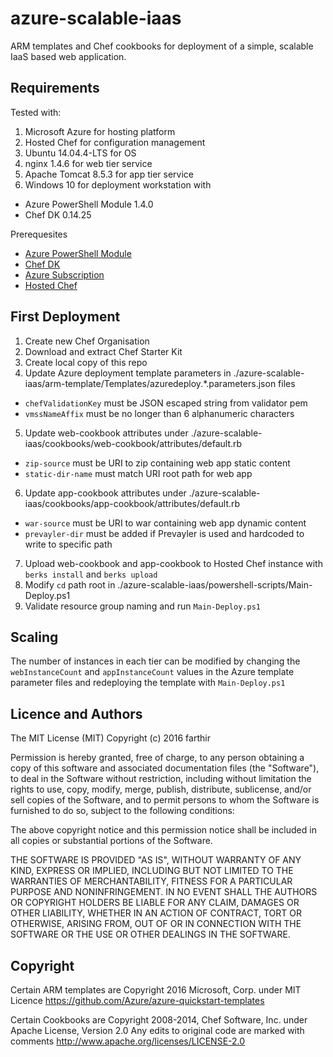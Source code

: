 # azure-scalable-iaas
ARM templates and Chef cookbooks for deployment of a simple, scalable IaaS based web application.

## Requirements
Tested with:

1. Microsoft Azure for hosting platform
2. Hosted Chef for configuration management
3. Ubuntu 14.04.4-LTS for OS
4. nginx 1.4.6 for web tier service
5. Apache Tomcat 8.5.3 for app tier service
6. Windows 10 for deployment workstation with
* Azure PowerShell Module 1.4.0
* Chef DK 0.14.25

Prerequesites

* [Azure PowerShell Module](http://aka.ms/webpi-azps) 
* [Chef DK](https://downloads.chef.io/chef-dk/) 
* [Azure Subscription](https://azure.microsoft.com/en-gb/free/)
* [Hosted Chef](https://manage.chef.io/signup)


## First Deployment

1. Create new Chef Organisation
2. Download and extract Chef Starter Kit
3. Create local copy of this repo
4. Update Azure deployment template parameters in ./azure-scalable-iaas/arm-template/Templates/azuredeploy.*.parameters.json files
* `chefValidationKey` must be JSON escaped string from validator pem
* `vmssNameAffix` must be no longer than 6 alphanumeric characters
5. Update web-cookbook attributes under ./azure-scalable-iaas/cookbooks/web-cookbook/attributes/default.rb
* `zip-source` must be URI to zip containing web app static content
* `static-dir-name` must match URI root path for web app
6. Update app-cookbook attributes under ./azure-scalable-iaas/cookbooks/app-cookbook/attributes/default.rb
* `war-source` must be URI to war containing web app dynamic content
* `prevayler-dir` must be added if Prevayler is used and hardcoded to write to specific path
7. Upload web-cookbook and app-cookbook to Hosted Chef instance with `berks install` and `berks upload`
8. Modify `cd` path root in ./azure-scalable-iaas/powershell-scripts/Main-Deploy.ps1
9. Validate resource group naming and run `Main-Deploy.ps1`

## Scaling

The number of instances in each tier can be modified by changing the `webInstanceCount` and `appInstanceCount` values in the Azure template parameter files and redeploying the template with `Main-Deploy.ps1`

## Licence and Authors
The MIT License (MIT) 
Copyright (c) 2016 farthir

Permission is hereby granted, free of charge, to any person obtaining a copy of this software and associated documentation files (the "Software"), to deal in the Software without restriction, including without limitation the rights to use, copy, modify, merge, publish, distribute, sublicense, and/or sell copies of the Software, and to permit persons to whom the Software is furnished to do so, subject to the following conditions:

The above copyright notice and this permission notice shall be included in all copies or substantial portions of the Software.

THE SOFTWARE IS PROVIDED "AS IS", WITHOUT WARRANTY OF ANY KIND, EXPRESS OR IMPLIED, INCLUDING BUT NOT LIMITED TO THE WARRANTIES OF MERCHANTABILITY, FITNESS FOR A PARTICULAR PURPOSE AND NONINFRINGEMENT. IN NO EVENT SHALL THE AUTHORS OR COPYRIGHT HOLDERS BE LIABLE FOR ANY CLAIM, DAMAGES OR OTHER LIABILITY, WHETHER IN AN ACTION OF CONTRACT, TORT OR OTHERWISE, ARISING FROM, OUT OF OR IN CONNECTION WITH THE SOFTWARE OR THE USE OR OTHER DEALINGS IN THE SOFTWARE.

## Copyright
Certain ARM templates are Copyright 2016 Microsoft, Corp. under MIT Licence
https://github.com/Azure/azure-quickstart-templates

Certain Cookbooks are Copyright 2008-2014, Chef Software, Inc. under Apache License, Version 2.0
Any edits to original code are marked with comments
http://www.apache.org/licenses/LICENSE-2.0
